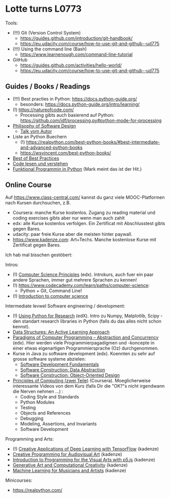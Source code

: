 Lotte turns L0773
=================
 
Tools:

- (!!!) Git (Version Control System) 
    + https://guides.github.com/introduction/git-handbook/
    + https://eu.udacity.com/course/how-to-use-git-and-github--ud775
- (!!!) Using the command line (Bash)
    + https://www.learnenough.com/command-line-tutorial
- GitHub
    + https://guides.github.com/activities/hello-world/
    + https://eu.udacity.com/course/how-to-use-git-and-github--ud775


Guides / Books / Readings
--------------------------

- (!!!) Best practies in Python: https://docs.python-guide.org/
    + besonders: https://docs.python-guide.org/intro/learning/
- (!) https://natureofcode.com/
    + Processing gibts auch basierend auf Python: https://github.com/jdf/processing.py#python-mode-for-processing
- [Philisophy of Software Design](https://www.amazon.com/Philosophy-Software-Design-John-Ousterhout/dp/1732102201)
    + [Talk vom Autor](https://www.youtube.com/watch?v=bmSAYlu0NcY)  
- Liste an Python Buechern
    + (!) https://realpython.com/best-python-books/#best-intermediate-and-advanced-python-books 
    + https://wsvincent.com/best-python-books/
- [Best of Best Practices](https://gist.github.com/sloria/7001839)
- [Code lesen und verstehen](https://news.ycombinator.com/item?id=9896369)    
- [Funktional Programmin in Python](https://www.oreilly.com/ideas/functional-programming-in-python) (Mark meint das ist der Hit.)

Online Course
-------------

Auf https://www.class-central.com/ kannst du ganz viele MOOC-Platformen nach Kursen durchsuchen, z.B. 

- Coursera: manche Kurse kostenlos. Zugang zu reading material und coding exercises gibts aber nur wenn man auch zahlt
- edx: alle Kurse kostenlos verfolgen. Ein Zertificat mit Abschlusstest gibts gegen Bares.
- udacity: paar freie Kurse aber die meisten hinter paywall.
- https://www.kadenze.com: Art+Techs. Manche kostenlose Kurse mit Zertificat gegen Bares.

Ich hab mal bisschen gestöbert:

Intros:

- (!) [Computer Science Principles](https://www.edx.org/course/cs50s-apr-computer-science-principles-harvardx-cs50-ap) (edx). Introkurs, auch fuer ein paar andere Sprachen, immer gut mehrere Sprachen zu kennen!
- (!) https://www.codecademy.com/learn/paths/computer-science:
    + Python + Git, Command Line! 
- (!) [Introduction to computer science](https://eu.udacity.com/course/intro-to-computer-science--cs101)

Intermediate levwel Software engineering / development: 

- (!) [Using Python for Research](https://www.edx.org/course/using-python-for-research) (edX). Intro zu Numpy, Matplotlib, Scipy - den standart research libraries in Python (falls du das alles nicht schon kennst).
- [Data Structures: An Active Learning Approach](https://www.edx.org/course/data-structures-an-active-learning-approach)
- [Paradigms of Computer Programming – Abstraction and Concurrency](https://www.edx.org/course/paradigms-of-computer-programming-abstraction-and-concurrency) (edx). Hier werden viele Programmierpagadigmen und -koncepte in einer etwas eigenartigen Programmiersprache (Oz) durchgenommen. 
- Kurse in Java zu software development (edx). Koennten zu sehr auf grosse software systeme abzielen:
    + [Software Development Fundamentals](https://www.edx.org/course/software-development-fundamentals-pennx-sd1x)
    + [Software Construction: Data Abstraction](https://www.edx.org/course/software-construction-data-abstraction-ubcx-softconst1x)
    + [Software Construction: Object-Oriented Design](https://www.edx.org/course/software-construction-object-oriented-ubcx-softconst2x)
- [Principles of Computing (zwei Teile)](https://www.coursera.org/learn/principles-of-computing-1?specialization=computer-fundamentals) (Coursera). Moeglicherweise interessante Videos von dem Kurs (falls Dir die "OK?"s nicht irgendwann die Nerven nehmen ...) :
    + Coding Style and Standards
    + Python Modules
    + Testing
    + Objects and References
    + Debugging
    + Modeling, Assertions, and Invariants
    + Software Development

Programming and Arts:

- (!) [Creative Applications of Deep Learning with TensorFlow](https://www.kadenze.com/courses/creative-applications-of-deep-learning-with-tensorflow/info) (kadenze)
- [Creative Programming for Audiovisual Art](https://www.kadenze.com/courses/creative-programming-for-audiovisual-art/info?aID=1114009) (kadenze)
- [Introduction to Programming for the Visual Arts with p5.js](https://www.kadenze.com/courses/introduction-to-programming-for-the-visual-arts-with-p5-js/info) (kadenze)
- [Generative Art and Computational Creativity](https://www.kadenze.com/courses/generative-art-and-computational-creativity/info) (kadenze)
- [Machine Learning for Musicians and Artists](https://www.kadenze.com/courses/machine-learning-for-musicians-and-artists/info) (kadenze)

Minicourses:

- https://realpython.com/

